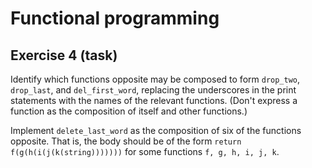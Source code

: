 # Functional programming

## Exercise 4 (task)

Identify which functions opposite may be composed to form `drop_two`, `drop_last`, and `del_first_word`, replacing the
underscores in the print statements with the names of the relevant functions. (Don't express a function as the
composition of itself and other functions.)

Implement `delete_last_word` as the composition of six of the functions opposite. That is, the body should be of the
form `return f(g(h(i(j(k(string)))))))` for some functions `f, g, h, i, j, k`.
